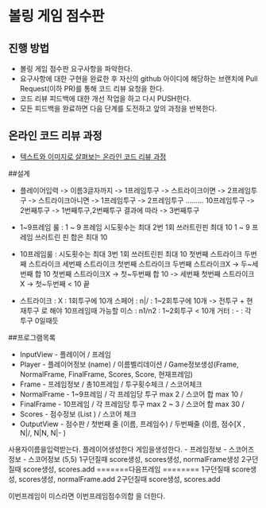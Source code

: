 # 볼링 게임 점수판
## 진행 방법
* 볼링 게임 점수판 요구사항을 파악한다.
* 요구사항에 대한 구현을 완료한 후 자신의 github 아이디에 해당하는 브랜치에 Pull Request(이하 PR)를 통해 코드 리뷰 요청을 한다.
* 코드 리뷰 피드백에 대한 개선 작업을 하고 다시 PUSH한다.
* 모든 피드백을 완료하면 다음 단계를 도전하고 앞의 과정을 반복한다.

## 온라인 코드 리뷰 과정
* [텍스트와 이미지로 살펴보는 온라인 코드 리뷰 과정](https://github.com/next-step/nextstep-docs/tree/master/codereview)


##설계
* 플레이어입력 -> 이름3글자까지 -> 1프레임투구 -> 스트라이크이면 -> 2프레임투구 
                                     -> 스트라이크아니면 -> 1프레임투구 -> 2프레임투구
                            .........
                            10프레임투구 -> 2번째투구 -> 1번째투구,2번째투구 결과에 따라 -> 3번째투구
* 1~9프레임 룰 : 1 ~ 9 프레임 시도횟수는 최대 2번
               1회 쓰러트린핀 최대 10
               1 ~ 9 프레임 쓰러트린 핀 합은 최대 10
* 10프레임룰 : 시도횟수는 최대 3번
             1회 쓰러트린핀 최대 10
             첫번째 스트라이크 두번째 스트라이크 세번째 스트라이크
             첫번째 스트라이크 두번째 스트라이크X -> 두~세번째 합 10
             첫번째 스트라이크X -> 첫~두번째 합 10 -> 세번째 
             첫번째 스트라이크X -> 첫~두번째 < 10 끝
             
* 스트라이크 : X : 1회투구에 10개 
  스페어 : n|/  : 1~2회투구에 10개   -> 전투구 + 현재투구 로 해야 10프레임때 가능할
  미스 : n1/n2  : 1~2회투구 < 10개
  거터 : -      : 각 투구 0일때듯
  
##프로그램목록
* InputView - 플레이어 / 프레임
* Player - 플레이어정보 (name) / 이름벨리데이션 / Game정보생성(Frame, NormalFrame, FinalFrame, Scores, Score, 현재프레임)
* Frame - 프레임정보  / 총10프레임 / 투구횟수체크 / 스코어체크
* NormalFrame - 1~9프레임 / 각 프레임당 투구 max 2 / 스코어 합 max 10 / 
* FinalFrame - 10프레임  / 각 프레임당 투구 max 2 ~ 3 / 스코어 합 max 30 / 
* Scores - 점수정보 (List<Integer> ) / 스코어 체크
* OutputView - 점수판 / 첫번째 줄 (이름, 프레임수) / 
                        두번째줄 (이름, 점수[X , N|/, N|N, N|- )
                        
                        
                        
사용자이름을입력받는다.
플레이어생성한다 
게임을생성한다. - 프레임정보 - 스코어즈정보 - 스코어정보 (5,5)
1구던질때 score생성, scores생성, normalFrame생성
2구던질때 score생성, scores.add 
=======다음프레임 ========
1구던질때 score생성, scores생성, normalFrame.add
2구던질때 score생성, scores.add 



이번프레임이 미스라면 이번프레임점수의합 을 더한다.



  
                               
